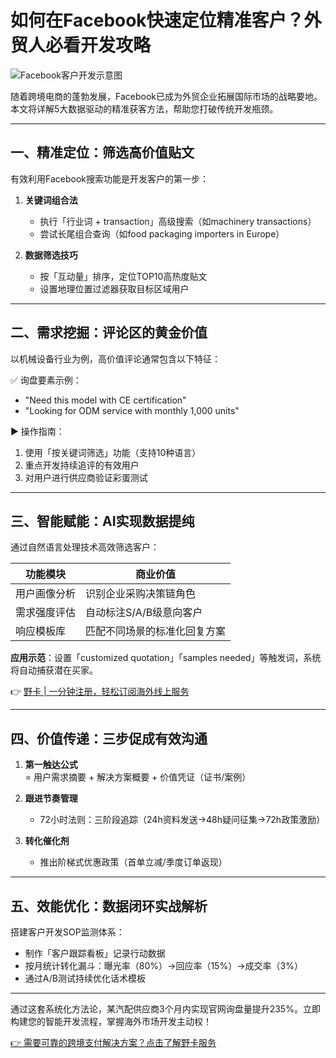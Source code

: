 # 如何在Facebook快速定位精准客户？外贸人必看开发攻略

![Facebook客户开发示意图](https://bbtdd.com/wp-content/uploads/img/50194060493647.webp)

随着跨境电商的蓬勃发展，Facebook已成为外贸企业拓展国际市场的战略要地。本文将详解5大数据驱动的精准获客方法，帮助您打破传统开发瓶颈。

---

## 一、精准定位：筛选高价值贴文

有效利用Facebook搜索功能是开发客户的第一步：

1. **关键词组合法**  
   - 执行「行业词 + transaction」高级搜索（如machinery transactions）
   - 尝试长尾组合查询（如food packaging importers in Europe）

2. **数据筛选技巧**
   - 按「互动量」排序，定位TOP10高热度贴文
   - 设置地理位置过滤器获取目标区域用户

---

## 二、需求挖掘：评论区的黄金价值

以机械设备行业为例，高价值评论通常包含以下特征：

✅ 询盘要素示例：
- "Need this model with CE certification"
- "Looking for ODM service with monthly 1,000 units"

▶ 操作指南：
1. 使用「按关键词筛选」功能（支持10种语言）
2. 重点开发持续追评的有效用户
3. 对用户进行供应商验证彩蛋测试

---

## 三、智能赋能：AI实现数据提纯

通过自然语言处理技术高效筛选客户：

| 功能模块       | 商业价值                     |
|----------------|----------------------------|
| 用户画像分析   | 识别企业采购决策链角色       |
| 需求强度评估   | 自动标注S/A/B级意向客户     |
| 响应模板库     | 匹配不同场景的标准化回复方案 |

**应用示范**：设置「customized quotation」「samples needed」等触发词，系统将自动捕获潜在买家。

👉 [野卡 | 一分钟注册，轻松订阅海外线上服务](https://bbtdd.com/yeka)

---

## 四、价值传递：三步促成有效沟通

1. **第一触达公式**  
   = 用户需求摘要 + 解决方案概要 + 价值凭证（证书/案例）

2. **跟进节奏管理**
   - 72小时法则：三阶段追踪（24h资料发送→48h疑问征集→72h政策激励）

3. **转化催化剂**
   - 推出阶梯式优惠政策（首单立减/季度订单返现）

---

## 五、效能优化：数据闭环实战解析

搭建客户开发SOP监测体系：
- 制作「客户跟踪看板」记录行动数据
- 按月统计转化漏斗：曝光率（80%）→回应率（15%）→成交率（3%）
- 通过A/B测试持续优化话术模板

---

通过这套系统化方法论，某汽配供应商3个月内实现官网询盘量提升235%。立即构建您的智能开发流程，掌握海外市场开发主动权！

[👉 需要可靠的跨境支付解决方案？点击了解野卡服务](https://bbtdd.com/yeka)
